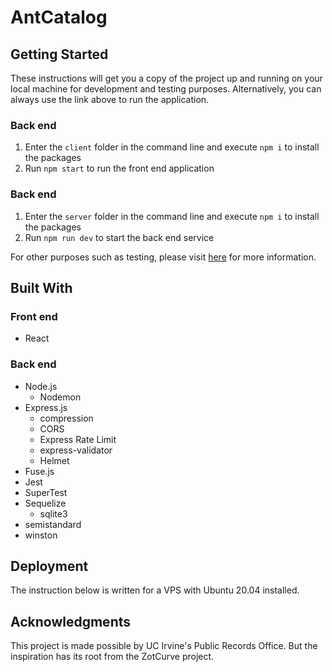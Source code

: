 # AntCatalog
## Getting Started
These instructions will get you a copy of the project up and running on your local machine for development and testing purposes. Alternatively, you can always use the link above to run the application.

### Back end
1. Enter the `client` folder in the command line and execute `npm i` to install the packages
2. Run `npm start` to run the front end application

### Back end
1. Enter the `server` folder in the command line and execute `npm i` to install the packages
2. Run `npm run dev` to start the back end service

For other purposes such as testing, please visit [here](https://github.com/imliuyzh/AntCatalog/tree/main/server) for more information. 

## Built With
### Front end
+ React
### Back end
+ Node.js
  + Nodemon
+ Express.js
  + compression
  + CORS
  + Express Rate Limit
  + express-validator
  + Helmet
+ Fuse.js
+ Jest 
+ SuperTest
+ Sequelize
  + sqlite3
+ semistandard
+ winston

## Deployment
The instruction below is written for a VPS with Ubuntu 20.04 installed.

## Acknowledgments
This project is made possible by UC Irvine's Public Records Office. But the inspiration has its root from the ZotCurve project.
